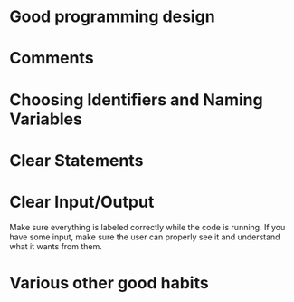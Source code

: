 # Good programming design

# Comments

# Choosing Identifiers and Naming Variables

# Clear Statements

# Clear Input/Output

Make sure everything is labeled correctly while the code is running.
If you have some input, make sure the user can properly see it 
and understand what it wants from them.


# Various other good habits


